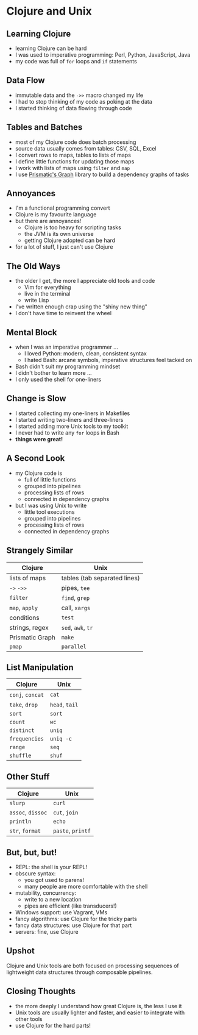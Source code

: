 # Clojure and Unix

## Learning Clojure

- learning Clojure can be hard
- I was used to imperative programming: Perl, Python, JavaScript, Java
- my code was full of `for` loops and `if` statements

## Data Flow

- immutable data and the `->>` macro changed my life
- I had to stop thinking of my code as poking at the data
- I started thinking of data flowing through code

## Tables and Batches

- most of my Clojure code does batch processing
- source data usually comes from tables: CSV, SQL, Excel
- I convert rows to maps, tables to lists of maps
- I define little functions for updating those maps
- I work with lists of maps using `filter` and `map`
- I use [Prismatic's Graph](https://github.com/prismatic/plumbing) library to build a dependency graphs of tasks

## Annoyances

- I'm a functional programming convert
- Clojure is my favourite language
- but there are annoyances!
    - Clojure is too heavy for scripting tasks
    - the JVM is its own universe
    - getting Clojure adopted can be hard
- for a lot of stuff, I just can't use Clojure

## The Old Ways

- the older I get, the more I appreciate old tools and code
    - Vim for everything
    - live in the terminal
    - write Lisp
- I've written enough crap using the "shiny new thing"
- I don't have time to reinvent the wheel

## Mental Block

- when I was an imperative programmer ...
    - I loved Python: modern, clean, consistent syntax
    - I hated Bash: arcane symbols, imperative structures feel tacked on
- Bash didn't suit my programming mindset
- I didn't bother to learn more ...
- I only used the shell for one-liners

## Change is Slow

- I started collecting my one-liners in Makefiles
- I started writing two-liners and three-liners
- I started adding more Unix tools to my toolkit
- I never had to write any `for` loops in Bash
- **things were great!**

## A Second Look

- my Clojure code is
    - full of little functions
    - grouped into pipelines
    - processing lists of rows
    - connected in dependency graphs
- but I was using Unix to write
    - little tool executions
    - grouped into pipelines
    - processing lists of rows
    - connected in dependency graphs

## Strangely Similar

Clojure         | Unix
----------------|------
lists of maps   | tables (tab separated lines)
`->` `->>`      | pipes, `tee`
`filter`        | `find`, `grep`
`map`, `apply`  | call, `xargs`
conditions      | `test`
strings, regex  | `sed`, `awk`, `tr`
Prismatic Graph | `make`
`pmap`          | `parallel`

## List Manipulation

Clojure          | Unix
-----------------|------
`conj`, `concat` | `cat`
`take`, `drop`   | `head`, `tail`
`sort`           | `sort`
`count`          | `wc`
`distinct`       | `uniq`
`frequencies`    | `uniq -c`
`range`          | `seq`
`shuffle`        | `shuf`

## Other Stuff

Clojure           | Unix
------------------|------
`slurp`           | `curl`
`assoc`, `dissoc` | `cut`, `join`
`println`         | `echo`
`str`, `format`   | `paste`, `printf`

## But, but, but!

- REPL: the shell is your REPL!
- obscure syntax:
    - you got used to parens!
    - many people are more comfortable with the shell
- mutability, concurrency:
    - write to a new location
    - pipes are efficient (like transducers!)
- Windows support: use Vagrant, VMs
- fancy algorithms: use Clojure for the tricky parts
- fancy data structures: use Clojure for that part
- servers: fine, use Clojure

## Upshot

Clojure and Unix tools are both focused on processing sequences of lightweight data structures through composable pipelines.

## Closing Thoughts

- the more deeply I understand how great Clojure is, the less I use it
- Unix tools are usually lighter and faster, and easier to integrate with other tools
- use Clojure for the hard parts!

